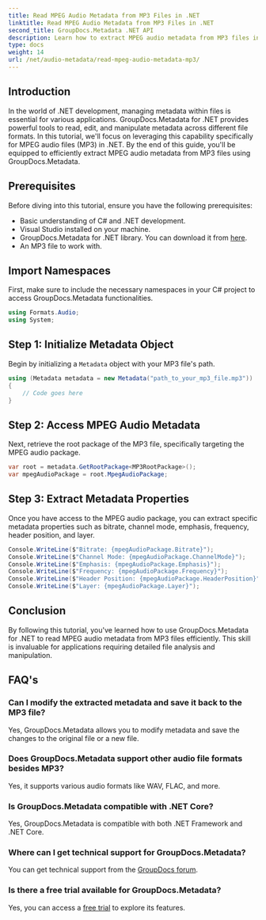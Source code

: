 ```yaml
---
title: Read MPEG Audio Metadata from MP3 Files in .NET
linktitle: Read MPEG Audio Metadata from MP3 Files in .NET
second_title: GroupDocs.Metadata .NET API
description: Learn how to extract MPEG audio metadata from MP3 files in .NET using GroupDocs.Metadata. Enhance your file analysis capabilities.
type: docs
weight: 14
url: /net/audio-metadata/read-mpeg-audio-metadata-mp3/
---
```

## Introduction
In the world of .NET development, managing metadata within files is essential for various applications. GroupDocs.Metadata for .NET provides powerful tools to read, edit, and manipulate metadata across different file formats. In this tutorial, we'll focus on leveraging this capability specifically for MPEG audio files (MP3) in .NET. By the end of this guide, you'll be equipped to efficiently extract MPEG audio metadata from MP3 files using GroupDocs.Metadata.
## Prerequisites
Before diving into this tutorial, ensure you have the following prerequisites:
- Basic understanding of C# and .NET development.
- Visual Studio installed on your machine.
- GroupDocs.Metadata for .NET library. You can download it from [here](https://releases.groupdocs.com/metadata/net/).
- An MP3 file to work with.
## Import Namespaces
First, make sure to include the necessary namespaces in your C# project to access GroupDocs.Metadata functionalities.
```csharp
using Formats.Audio;
using System;
```
## Step 1: Initialize Metadata Object
Begin by initializing a `Metadata` object with your MP3 file's path.
```csharp
using (Metadata metadata = new Metadata("path_to_your_mp3_file.mp3"))
{
    // Code goes here
}
```
## Step 2: Access MPEG Audio Metadata
Next, retrieve the root package of the MP3 file, specifically targeting the MPEG audio package.
```csharp
var root = metadata.GetRootPackage<MP3RootPackage>();
var mpegAudioPackage = root.MpegAudioPackage;
```
## Step 3: Extract Metadata Properties
Once you have access to the MPEG audio package, you can extract specific metadata properties such as bitrate, channel mode, emphasis, frequency, header position, and layer.
```csharp
Console.WriteLine($"Bitrate: {mpegAudioPackage.Bitrate}");
Console.WriteLine($"Channel Mode: {mpegAudioPackage.ChannelMode}");
Console.WriteLine($"Emphasis: {mpegAudioPackage.Emphasis}");
Console.WriteLine($"Frequency: {mpegAudioPackage.Frequency}");
Console.WriteLine($"Header Position: {mpegAudioPackage.HeaderPosition}");
Console.WriteLine($"Layer: {mpegAudioPackage.Layer}");
```
## Conclusion
By following this tutorial, you've learned how to use GroupDocs.Metadata for .NET to read MPEG audio metadata from MP3 files efficiently. This skill is invaluable for applications requiring detailed file analysis and manipulation.

## FAQ's
### Can I modify the extracted metadata and save it back to the MP3 file?
Yes, GroupDocs.Metadata allows you to modify metadata and save the changes to the original file or a new file.
### Does GroupDocs.Metadata support other audio file formats besides MP3?
Yes, it supports various audio formats like WAV, FLAC, and more.
### Is GroupDocs.Metadata compatible with .NET Core?
Yes, GroupDocs.Metadata is compatible with both .NET Framework and .NET Core.
### Where can I get technical support for GroupDocs.Metadata?
You can get technical support from the [GroupDocs forum](https://forum.groupdocs.com/c/metadata/14).
### Is there a free trial available for GroupDocs.Metadata?
Yes, you can access a [free trial](https://releases.groupdocs.com/) to explore its features.
